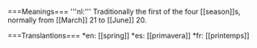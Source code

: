 ===Meanings===
'''nl:''' Traditionally the first of the four [[season]]s, normally from [[March]] 21 to [[June]] 20.

===Translantions===
*en: [[spring]]
*es: [[primavera]]
*fr: [[printemps]]